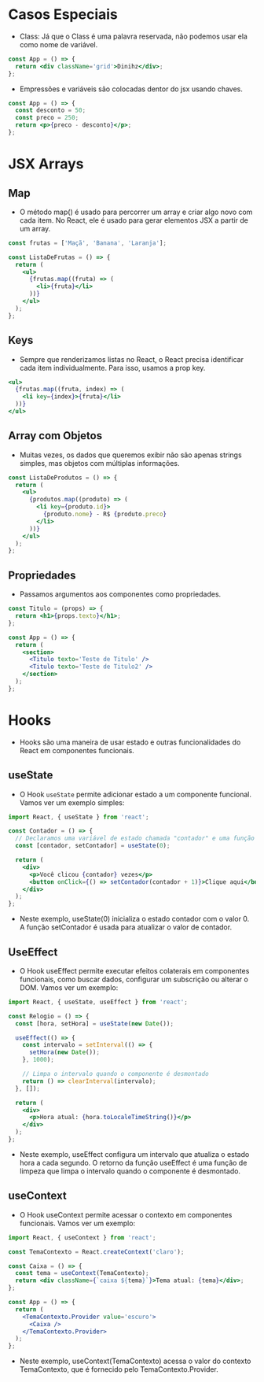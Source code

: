 # Casos Especiais

- Class: Já que o Class é uma palavra reservada, não podemos usar ela como nome de variável.

```jsx
const App = () => {
  return <div className='grid'>Dinihz</div>;
};
```

- Empressões e variáveis são colocadas dentor do jsx usando chaves.

```jsx
const App = () => {
  const desconto = 50;
  const preco = 250;
  return <p>{preco - desconto}</p>;
};
```

# JSX Arrays

## Map

- O método map() é usado para percorrer um array e criar algo novo com cada item. No React, ele é usado para gerar elementos JSX a partir de um array.

```jsx
const frutas = ['Maçã', 'Banana', 'Laranja'];

const ListaDeFrutas = () => {
  return (
    <ul>
      {frutas.map((fruta) => (
        <li>{fruta}</li>
      ))}
    </ul>
  );
};
```

## Keys

- Sempre que renderizamos listas no React, o React precisa identificar cada item individualmente. Para isso, usamos a prop key.

```jsx
<ul>
  {frutas.map((fruta, index) => (
    <li key={index}>{fruta}</li>
  ))}
</ul>
```

## Array com Objetos

- Muitas vezes, os dados que queremos exibir não são apenas strings simples, mas objetos com múltiplas informações.

```jsx
const ListaDeProdutos = () => {
  return (
    <ul>
      {produtos.map((produto) => (
        <li key={produto.id}>
          {produto.nome} - R$ {produto.preco}
        </li>
      ))}
    </ul>
  );
};
```

## Propriedades

- Passamos argumentos aos componentes como propriedades.

```jsx
const Titulo = (props) => {
  return <h1>{props.texto}</h1>;
};

const App = () => {
  return (
    <section>
      <Titulo texto='Teste de Titulo' />
      <Titulo texto='Teste de Titulo2' />
    </section>
  );
};
```

# Hooks

- Hooks são uma maneira de usar estado e outras funcionalidades do React em componentes funcionais.

## useState

- O Hook `useState` permite adicionar estado a um componente funcional. Vamos ver um exemplo simples:

```jsx
import React, { useState } from 'react';

const Contador = () => {
  // Declaramos uma variável de estado chamada "contador" e uma função para atualizá-la chamada "setContador"
  const [contador, setContador] = useState(0);

  return (
    <div>
      <p>Você clicou {contador} vezes</p>
      <button onClick={() => setContador(contador + 1)}>Clique aqui</button>
    </div>
  );
};
```

- Neste exemplo, useState(0) inicializa o estado contador com o valor 0. A função setContador é usada para atualizar o valor de contador.

## UseEffect

- O Hook useEffect permite executar efeitos colaterais em componentes funcionais, como buscar dados, configurar um subscrição ou alterar o DOM. Vamos ver um exemplo:

```jsx
import React, { useState, useEffect } from 'react';

const Relogio = () => {
  const [hora, setHora] = useState(new Date());

  useEffect(() => {
    const intervalo = setInterval(() => {
      setHora(new Date());
    }, 1000);

    // Limpa o intervalo quando o componente é desmontado
    return () => clearInterval(intervalo);
  }, []);

  return (
    <div>
      <p>Hora atual: {hora.toLocaleTimeString()}</p>
    </div>
  );
};
```

- Neste exemplo, useEffect configura um intervalo que atualiza o estado hora a cada segundo. O retorno da função useEffect é uma função de limpeza que limpa o intervalo quando o componente é desmontado.

## useContext

- O Hook useContext permite acessar o contexto em componentes funcionais. Vamos ver um exemplo:

```jsx
import React, { useContext } from 'react';

const TemaContexto = React.createContext('claro');

const Caixa = () => {
  const tema = useContext(TemaContexto);
  return <div className={`caixa ${tema}`}>Tema atual: {tema}</div>;
};

const App = () => {
  return (
    <TemaContexto.Provider value='escuro'>
      <Caixa />
    </TemaContexto.Provider>
  );
};
```

- Neste exemplo, useContext(TemaContexto) acessa o valor do contexto TemaContexto, que é fornecido pelo TemaContexto.Provider.
